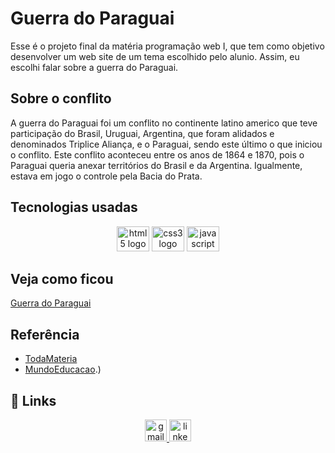 # Guerra do Paraguai

Esse é o projeto final da matéria programação web I, que tem como objetivo desenvolver um web site de um tema escolhido pelo alunio. Assim, eu escolhi falar sobre a guerra do Paraguai.

## Sobre o conflito

A guerra do Paraguai foi um conflito no continente latino americo que teve participação do Brasil, Uruguai, Argentina, que foram alidados e denominados Triplice Aliança, e o Paraguai, sendo este último o que iniciou o conflito. Este conflito aconteceu entre os anos de 1864 e 1870, pois o Paraguai queria anexar territórios do Brasil e da Argentina. Igualmente, estava em jogo o controle pela Bacia do Prata.

## Tecnologias usadas
<div align="center">
  <img src="https://cdn.jsdelivr.net/gh/devicons/devicon/icons/html5/html5-original.svg" height="40" width="52" alt="html5 logo"  />
  <img src="https://cdn.jsdelivr.net/gh/devicons/devicon/icons/css3/css3-original.svg" height="40" width="52" alt="css3 logo"  />
  <img src="https://cdn.jsdelivr.net/gh/devicons/devicon/icons/javascript/javascript-plain.svg" height="40" width="52" alt="javascript logo"  />
</div>

## Veja como ficou
<a href="https://guerra-do-paraguai.vercel.app/" target="_blank">Guerra do Paraguai</a>

## Referência

- [TodaMateria](https://www.todamateria.com.br/guerra-do-paraguai/#:~:text=Consequ%C3%AAncias%20da%20Guerra%20do%20Paraguai&text=Al%C3%A9m%20disso%2C%20perdeu%20parte%20do,e%20o%20Brasil%2C%20em%201943.)
- [MundoEducacao](https://mundoeducacao.uol.com.br/historiadobrasil/guerra-paraguai.htm#:~:text=A%20guerra%20oficialmente%20encerrou%2Dse,mil%20e%20150%20mil%20mortos).)

## 🔗 Links
<div align="center">
  <a href="mailto:jobagpj@gmail.com" target="_blank">
    <img src="https://img.shields.io/static/v1?message=Gmail&logo=gmail&label=&color=D14836&logoColor=white&labelColor=&style=for-the-badge" height="35" alt="gmail logo"  />
  </a>
  <a href="https://www.linkedin.com/in/devamauryjr/" target="_blank">
    <img src="https://img.shields.io/static/v1?message=LinkedIn&logo=linkedin&label=&color=0077B5&logoColor=white&labelColor=&style=for-the-badge" height="35" alt="linkedin logo"  />
  </a>
</div>